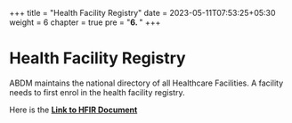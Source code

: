 +++
title = "Health Facility Registry"
date = 2023-05-11T07:53:25+05:30
weight = 6
chapter = true
pre = "<b>6. </b>"
+++

# Health Facility Registry

ABDM maintains the national directory of all Healthcare Facilities. A facility needs to first enrol in the health facility registry.

Here is the [**Link to HFIR Document**](https://sandbox.abdm.gov.in/static/media/HFR%20Registration%20APIs.b5be38c8.pdf)